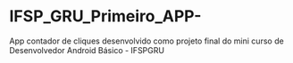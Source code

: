 # IFSP_GRU_Primeiro_APP-
App contador de cliques desenvolvido como projeto final do mini curso de Desenvolvedor Android Básico - IFSPGRU
